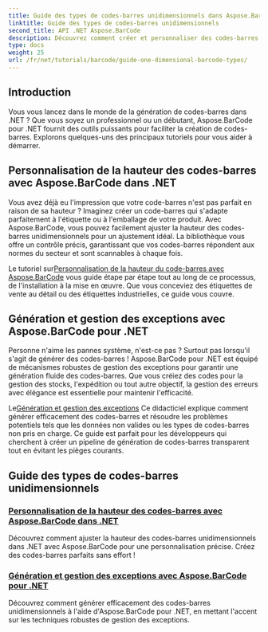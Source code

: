 ```yaml
---
title: Guide des types de codes-barres unidimensionnels dans Aspose.BarCode
linktitle: Guide des types de codes-barres unidimensionnels
second_title: API .NET Aspose.BarCode
description: Découvrez comment créer et personnaliser des codes-barres unidimensionnels dans .NET à l’aide d’Aspose.BarCode, avec des techniques de gestion des exceptions robustes.
type: docs
weight: 25
url: /fr/net/tutorials/barcode/guide-one-dimensional-barcode-types/
---
```

## Introduction

Vous vous lancez dans le monde de la génération de codes-barres dans .NET ? Que vous soyez un professionnel ou un débutant, Aspose.BarCode pour .NET fournit des outils puissants pour faciliter la création de codes-barres. Explorons quelques-uns des principaux tutoriels pour vous aider à démarrer.

## Personnalisation de la hauteur des codes-barres avec Aspose.BarCode dans .NET  

Vous avez déjà eu l'impression que votre code-barres n'est pas parfait en raison de sa hauteur ? Imaginez créer un code-barres qui s'adapte parfaitement à l'étiquette ou à l'emballage de votre produit. Avec Aspose.BarCode, vous pouvez facilement ajuster la hauteur des codes-barres unidimensionnels pour un ajustement idéal. La bibliothèque vous offre un contrôle précis, garantissant que vos codes-barres répondent aux normes du secteur et sont scannables à chaque fois.  

 Le tutoriel sur[Personnalisation de la hauteur du code-barres avec Aspose.BarCode](./customizing-barcode-height/) vous guide étape par étape tout au long de ce processus, de l'installation à la mise en œuvre. Que vous conceviez des étiquettes de vente au détail ou des étiquettes industrielles, ce guide vous couvre.  

## Génération et gestion des exceptions avec Aspose.BarCode pour .NET  

Personne n'aime les pannes système, n'est-ce pas ? Surtout pas lorsqu'il s'agit de générer des codes-barres ! Aspose.BarCode pour .NET est équipé de mécanismes robustes de gestion des exceptions pour garantir une génération fluide des codes-barres. Que vous créiez des codes pour la gestion des stocks, l'expédition ou tout autre objectif, la gestion des erreurs avec élégance est essentielle pour maintenir l'efficacité.  

 Le[Génération et gestion des exceptions](./generation-and-exception-handling/) Ce didacticiel explique comment générer efficacement des codes-barres et résoudre les problèmes potentiels tels que les données non valides ou les types de codes-barres non pris en charge. Ce guide est parfait pour les développeurs qui cherchent à créer un pipeline de génération de codes-barres transparent tout en évitant les pièges courants.  

## Guide des types de codes-barres unidimensionnels
### [Personnalisation de la hauteur des codes-barres avec Aspose.BarCode dans .NET](./customizing-barcode-height/)
Découvrez comment ajuster la hauteur des codes-barres unidimensionnels dans .NET avec Aspose.BarCode pour une personnalisation précise. Créez des codes-barres parfaits sans effort !
### [Génération et gestion des exceptions avec Aspose.BarCode pour .NET](./generation-and-exception-handling/)
Découvrez comment générer efficacement des codes-barres unidimensionnels à l'aide d'Aspose.BarCode pour .NET, en mettant l'accent sur les techniques robustes de gestion des exceptions.